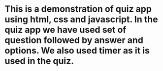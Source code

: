 # This is a demonstration of quiz app using html, css and javascript. In the quiz app we have used set of question followed by answer and options. We also used timer as it is used in the quiz.
